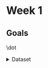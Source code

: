 # Week 1

## Goals
\dot 

<details>
<summary>Dataset</summary>
 <p>Content 1 
   Content 1
   Content 1 
   Content 1</p>
</details>
